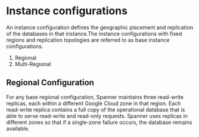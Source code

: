 # Instance configurations

An instance configuration defines the geographic placement and replication of the databases in that instance.The instance configurations with fixed regions and replication topologies are referred to as base instance configurations.

1. Regional
2. Multi-Regional

## Regional Configuration

For any base regional configuration, Spanner maintains three read-write replicas, each within a different Google Cloud zone in that region. Each read-write replica contains a full copy of the operational database that is able to serve read-write and read-only requests. Spanner uses replicas in different zones so that if a single-zone failure occurs, the database remains available.
